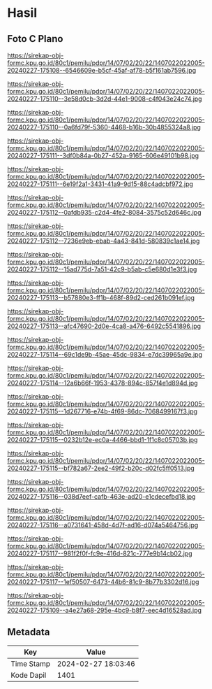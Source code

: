 # Hasil

## Foto C Plano

https://sirekap-obj-formc.kpu.go.id/80c1/pemilu/pdpr/14/07/02/20/22/1407022022005-20240227-175108--6546609e-b5cf-45af-af78-b5f161ab7596.jpg

https://sirekap-obj-formc.kpu.go.id/80c1/pemilu/pdpr/14/07/02/20/22/1407022022005-20240227-175110--3e58d0cb-3d2d-44e1-9008-c4f043e24c74.jpg

https://sirekap-obj-formc.kpu.go.id/80c1/pemilu/pdpr/14/07/02/20/22/1407022022005-20240227-175110--0a6fd79f-5360-4468-b16b-30b4855324a8.jpg

https://sirekap-obj-formc.kpu.go.id/80c1/pemilu/pdpr/14/07/02/20/22/1407022022005-20240227-175111--3df0b84a-0b27-452a-9165-606e49101b98.jpg

https://sirekap-obj-formc.kpu.go.id/80c1/pemilu/pdpr/14/07/02/20/22/1407022022005-20240227-175111--6e19f2a1-3431-41a9-9d15-88c4adcbf972.jpg

https://sirekap-obj-formc.kpu.go.id/80c1/pemilu/pdpr/14/07/02/20/22/1407022022005-20240227-175112--0afdb935-c2d4-4fe2-8084-3575c52d646c.jpg

https://sirekap-obj-formc.kpu.go.id/80c1/pemilu/pdpr/14/07/02/20/22/1407022022005-20240227-175112--7236e9eb-ebab-4a43-841d-580839c1ae14.jpg

https://sirekap-obj-formc.kpu.go.id/80c1/pemilu/pdpr/14/07/02/20/22/1407022022005-20240227-175112--15ad775d-7a51-42c9-b5ab-c5e680d1e3f3.jpg

https://sirekap-obj-formc.kpu.go.id/80c1/pemilu/pdpr/14/07/02/20/22/1407022022005-20240227-175113--b57880e3-ff1b-468f-89d2-ced261b091ef.jpg

https://sirekap-obj-formc.kpu.go.id/80c1/pemilu/pdpr/14/07/02/20/22/1407022022005-20240227-175113--afc47690-2d0e-4ca8-a476-6492c5541896.jpg

https://sirekap-obj-formc.kpu.go.id/80c1/pemilu/pdpr/14/07/02/20/22/1407022022005-20240227-175114--69c1de9b-45ae-45dc-9834-e7dc39965a9e.jpg

https://sirekap-obj-formc.kpu.go.id/80c1/pemilu/pdpr/14/07/02/20/22/1407022022005-20240227-175114--12a6b66f-1953-4378-894c-857f4e1d894d.jpg

https://sirekap-obj-formc.kpu.go.id/80c1/pemilu/pdpr/14/07/02/20/22/1407022022005-20240227-175115--1d267716-e74b-4f69-86dc-7068499167f3.jpg

https://sirekap-obj-formc.kpu.go.id/80c1/pemilu/pdpr/14/07/02/20/22/1407022022005-20240227-175115--0232b12e-ec0a-4466-bbd1-1f1c8c05703b.jpg

https://sirekap-obj-formc.kpu.go.id/80c1/pemilu/pdpr/14/07/02/20/22/1407022022005-20240227-175115--bf782a67-2ee2-49f2-b20c-d02fc5ff0513.jpg

https://sirekap-obj-formc.kpu.go.id/80c1/pemilu/pdpr/14/07/02/20/22/1407022022005-20240227-175116--038d7eef-cafb-463e-ad20-e1cdecefbd18.jpg

https://sirekap-obj-formc.kpu.go.id/80c1/pemilu/pdpr/14/07/02/20/22/1407022022005-20240227-175116--a0731641-458d-4d7f-ad16-d074a5464756.jpg

https://sirekap-obj-formc.kpu.go.id/80c1/pemilu/pdpr/14/07/02/20/22/1407022022005-20240227-175117--981f2f0f-fc9e-416d-821c-777e9b14cb02.jpg

https://sirekap-obj-formc.kpu.go.id/80c1/pemilu/pdpr/14/07/02/20/22/1407022022005-20240227-175117--1ef50507-6473-44b6-81c9-8b77b3302d16.jpg

https://sirekap-obj-formc.kpu.go.id/80c1/pemilu/pdpr/14/07/02/20/22/1407022022005-20240227-175109--a4e27a68-295e-4bc9-b8f7-eec4d16528ad.jpg


## Metadata

| Key        | Value               |
| ---------- | ------------------- |
| Time Stamp | 2024-02-27 18:03:46 |
| Kode Dapil | 1401                |



